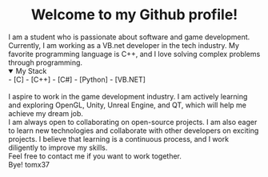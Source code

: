 <h1 align="center">
Welcome to my Github profile!
</h1>

<div>
I am a student who is passionate about software and game development.
  <br />
Currently, I am working as a VB.net developer in the tech industry.
My favorite programming language is C++, and I love solving complex problems through programming.
  <br />
</div>

<details open="open">
  <summary>My Stack</summary>
  - [C]
  - [C++]
  - [C#]
  - [Python]
  - [VB.NET]  
</details>

<div>
  <br />
I aspire to work in the game development industry. I am actively learning and exploring OpenGL, Unity, Unreal Engine, and QT, which will help me achieve my dream job.
  <br />
I am always open to collaborating on open-source projects. I am also eager to learn new technologies and collaborate with other developers on exciting projects. I believe that learning is a continuous process, and I work diligently to improve my skills.
  <br />
Feel free to contact me if you want to work together.
  <br />
Bye!
tomx37
</div>


